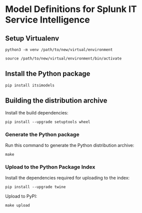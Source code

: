 # Model Definitions for Splunk IT Service Intelligence

## Setup Virtualenv

```
python3 -m venv /path/to/new/virtual/environment

source /path/to/new/virtual/environment/bin/activate
```

## Install the Python package

```
pip install itsimodels
```

## Building the distribution archive

Install the build dependencies:
```
pip install --upgrade setuptools wheel
```

### Generate the Python package

Run this command to generate the Python distribution archive:
```
make
```

### Upload to the Python Package Index

Install the dependencies required for uploading to the index:

```
pip install --upgrade twine
```

Upload to PyPI:

```
make upload
```
